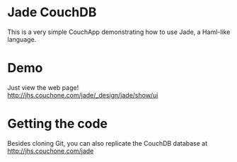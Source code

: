 # Jade CouchDB

This is a very simple CouchApp demonstrating how to use Jade, a Haml-like language.

# Demo

Just view the web page! http://jhs.couchone.com/jade/_design/jade/show/ui

# Getting the code

Besides cloning Git, you can also replicate the CouchDB database at http://jhs.couchone.com/jade
